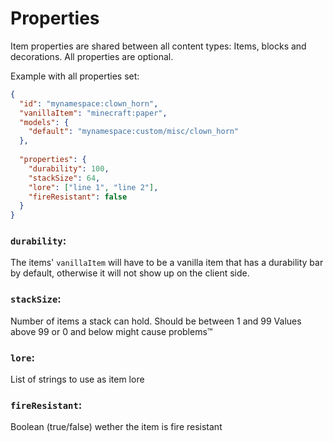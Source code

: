 # Properties

Item properties are shared between all content types: Items, blocks and decorations.
All properties are optional.

Example with all properties set:
```json
{
  "id": "mynamespace:clown_horn",
  "vanillaItem": "minecraft:paper",
  "models": {
    "default": "mynamespace:custom/misc/clown_horn"
  },
  
  "properties": {
    "durability": 100,
    "stackSize": 64,
    "lore": ["line 1", "line 2"],
    "fireResistant": false
  }
}
```


### `durability`:

The items' `vanillaItem` will have to be a vanilla item that has a durability bar by default, otherwise it will not show up on the client side.

### `stackSize`:

Number of items a stack can hold.
Should be between 1 and 99
Values above 99 or 0 and below might cause problems™

### `lore`:

List of strings to use as item lore

### `fireResistant`:

Boolean (true/false) wether the item is fire resistant